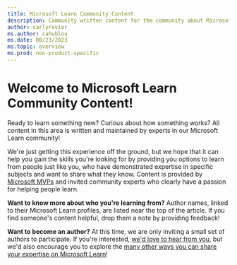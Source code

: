 ```yaml
---
title: Microsoft Learn Community Content
description: Community written content for the community about Microsoft products and features.
author: carlyrevier
ms.author: cahublou
ms.date: 08/23/2023
ms.topic: overview
ms.prod: non-product-specific
---
```


# Welcome to Microsoft Learn Community Content!

Ready to learn something new? Curious about how something works? All content in this area is written and maintained by experts in our Microsoft Learn community!

We're just getting this experience off the ground, but we hope that it can help you gain the skills you're looking for by providing you options to learn from people just like you, who have demonstrated expertise in specific subjects and want to share what they know. Content is provided by [Microsoft MVPs](https://mvp.microsoft.com/) and invited community experts who clearly have a passion for helping people learn. 

**Want to know more about who you're learning from?** Author names, linked to their Microsoft Learn profiles, are listed near the top of the article. If you find someone's content helpful, drop them a note by providing feedback!

**Want to become an author?** At this time, we are only inviting a small set of authors to participate. If you're interested, [we'd love to hear from you](https://forms.microsoft.com/r/dU8RNdzL7w), but we'd also encourage you to explore the [many other ways you can share your expertise on Microsoft Learn](https://learn.microsoft.com/contribute)!
